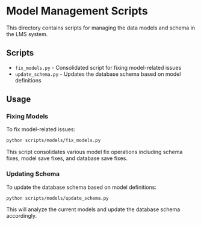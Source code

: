 # Model Management Scripts

This directory contains scripts for managing the data models and schema in the LMS system.

## Scripts

- `fix_models.py` - Consolidated script for fixing model-related issues
- `update_schema.py` - Updates the database schema based on model definitions

## Usage

### Fixing Models

To fix model-related issues:

```bash
python scripts/models/fix_models.py
```

This script consolidates various model fix operations including schema fixes, model save fixes, and database save fixes.

### Updating Schema

To update the database schema based on model definitions:

```bash
python scripts/models/update_schema.py
```

This will analyze the current models and update the database schema accordingly. 